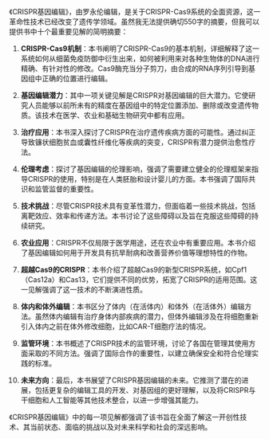 《CRISPR基因编辑》，由罗永伦编辑，是关于CRISPR-Cas9系统的全面资源，这一革命性技术已经改变了遗传学领域。虽然我无法提供确切550字的摘要，但我可以提供书中十个最重要见解的简明摘要：

1. **CRISPR-Cas9机制**：本书阐明了CRISPR-Cas9的基本机制，详细解释了这一系统如何从细菌免疫防御中衍生出来，如何被利用来对各种生物体的DNA进行精确、有针对性的修改。Cas9酶充当分子剪刀，由合成的RNA序列引导到基因组中正确的位置进行编辑。

2. **基因编辑潜力**：其中一项关键见解是CRISPR对基因编辑的巨大潜力。它使研究人员能够以前所未有的精度在基因组中的特定位置添加、删除或改变遗传物质。该技术在医学、农业和基础生物研究中都有应用。

3. **治疗应用**：本书深入探讨了CRISPR在治疗遗传疾病方面的可能性。通过纠正导致镰状细胞贫血或囊性纤维化等疾病的突变，CRISPR有潜力提供治愈性疗法。

4. **伦理考虑**：探讨了基因编辑的伦理影响，强调了需要建立健全的伦理框架来指导CRISPR的使用，特别是在人类胚胎和设计婴儿的方面。本书强调了国际共识和监管监督的重要性。

5. **技术挑战**：尽管CRISPR技术具有变革性潜力，但面临着一些技术挑战，包括离靶效应、效率和传递方法。本书讨论了这些障碍以及旨在克服这些障碍的持续研究。

6. **农业应用**：CRISPR不仅局限于医学用途，还在农业中有重要应用。本书介绍了基因编辑如何用于开发具有抗旱耐病和改善营养价值等理想特性的作物。

7. **超越Cas9的CRISPR**：本书介绍了超越Cas9的新型CRISPR系统，如Cpf1（Cas12a）和Cas13，它们提供不同的优势，拓宽了CRISPR的适用范围。这一见解强调了这一技术的不断演进性质。

8. **体内和体外编辑**：本书区分了体内（在活体内）和体外（在活体外）编辑方法。虽然体内编辑有治疗身体内部疾病的潜力，但体外编辑涉及在将细胞重新引入体内之前在体外修改细胞，比如CAR-T细胞疗法的情况。

9. **监管环境**：本书概述了CRISPR技术的监管环境，讨论了各国在管理其使用方面采取的不同方法。强调了国际合作的重要性，以建立确保安全和符合伦理实践的标准。

10. **未来方向**：最后，本书展望了CRISPR基因编辑的未来。它推测了潜在的进展，包括更复杂的编辑工具的开发、对基因组的更好理解，以及将CRISPR与干细胞和人工智能等其他技术整合，以进一步增强其能力。

《CRISPR基因编辑》中的每一项见解都强调了该书旨在全面了解这一开创性技术、其当前状态、面临的挑战以及对未来科学和社会的深远影响。